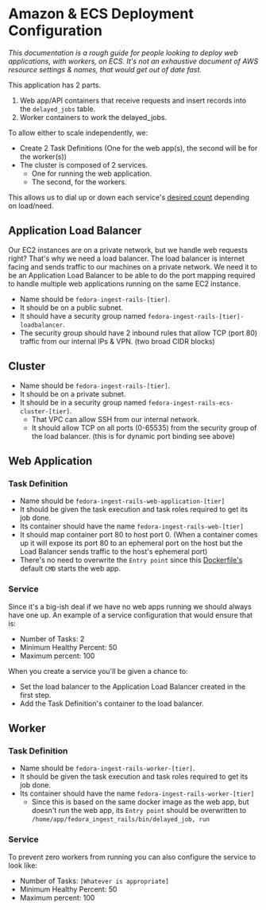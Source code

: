 # Amazon & ECS Deployment Configuration

_This documentation is a rough guide for people looking to deploy web applications, with workers, on ECS.
It's not an exhaustive document of AWS resource settings & names, that would get out of date fast._

This application has 2 parts.

1. Web app/API containers that receive requests and insert records into the `delayed_jobs` table.
2. Worker containers to work the delayed_jobs.

To allow either to scale independently, we:

* Create 2 Task Definitions (One for the web app(s), the second will be for the worker(s))
* The cluster is composed of 2 services.
  * One for running the web application.
  * The second, for the workers.

This allows us to dial up or down each service's [desired count](https://docs.aws.amazon.com/AmazonECS/latest/developerguide/ecs_services.html) depending on load/need.

## Application Load Balancer

Our EC2 instances are on a private network, but we handle web requests right?
That's why we need a load balancer. The load balancer is internet facing and
sends traffic to our machines on a private network. We need it to be an Application
Load Balancer to be able to do the port mapping required to handle multiple web applications running on
the same EC2 instance.

* Name should be `fedora-ingest-rails-[tier]`.
* It should be on a public subnet.
* It should have a security group named `fedora-ingest-rails-[tier]-loadbalancer`.
 * The security group should have 2 inbound rules that allow TCP (port 80) traffic from our internal IPs & VPN. (two broad CIDR blocks)

## Cluster

* Name should be `fedora-ingest-rails-[tier]`.
* It should be on a private subnet.
* It should be in a security group named `fedora-ingest-rails-ecs-cluster-[tier]`.
  * That VPC can allow SSH from our internal network.
  * It should allow TCP on all ports (0-65535) from the security group of the load balancer. (this is for dynamic port binding see above)

## Web Application

### Task Definition

* Name should be `fedora-ingest-rails-web-application-[tier]`
* It should be given the task execution and task roles required to get its job done.
* Its container should have the name `fedora-ingest-rails-web-[tier]`
 * It should map container port 80 to host port 0. (When a container comes up it will expose its port 80 to an ephemeral port on the host but the Load Balancer sends traffic to the host's ephemeral port)
 * There's no need to overwrite the `Entry point` since this [Dockerfile's](../Dockerfile) default `CMD` starts the web app.

### Service

Since it's a big-ish deal if we have no web apps running we should always have one up.
An example of a service configuration that would ensure that is:

* Number of Tasks: 2
* Minimum Healthy Percent: 50
* Maximum percent: 100

When you create a service you'll be given a chance to:

* Set the load balancer to the Application Load Balancer created in the first step.
* Add the Task Definition's container to the load balancer.

## Worker

### Task Definition

* Name should be `fedora-ingest-rails-worker-[tier]`.
* It should be given the task execution and task roles required to get its job done.
* Its container should have the name `fedora-ingest-rails-worker-[tier]`
  * Since this is based on the same docker image as the web app, but doesn't run the web app,
  its `Entry point` should be overwritten to `/home/app/fedora_ingest_rails/bin/delayed_job, run`

### Service

To prevent zero workers from running you can also configure the service to look like:

* Number of Tasks: `[Whatever is appropriate]`
* Minimum Healthy Percent: 50
* Maximum percent: 100
